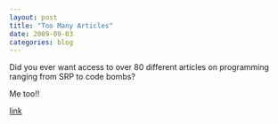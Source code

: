 ```yaml
---
layout: post
title: "Too Many Articles"
date: 2009-09-03
categories: blog
---
```


Did you ever want access to over 80 different articles on programming ranging from SRP to code bombs?

Me too!!

[link](http://programmer.97things.oreilly.com/wiki/index.php/Edited_Contributions)

